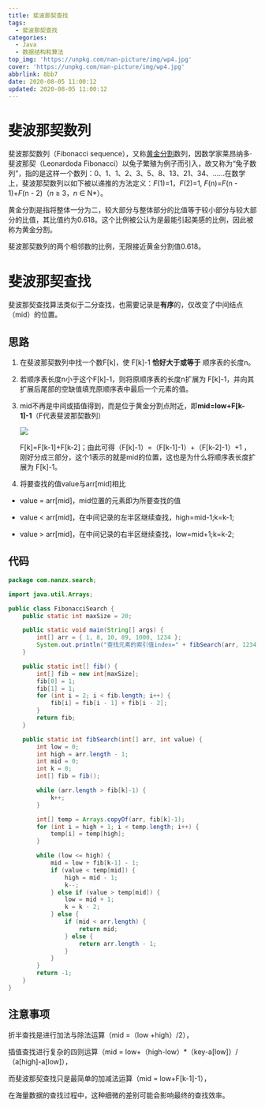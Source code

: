 ```yaml
---
title: 斐波那契查找
tags:
  - 斐波那契查找
categories:
  - Java
  - 数据结构和算法
top_img: 'https://unpkg.com/nan-picture/img/wp4.jpg'
cover: 'https://unpkg.com/nan-picture/img/wp4.jpg'
abbrlink: 8bb7
date: 2020-08-05 11:00:12
updated: 2020-08-05 11:00:12
---
```


# 斐波那契数列

斐波那契数列（Fibonacci sequence），又称[黄金分割](https://baike.baidu.com/item/黄金分割/115896)数列，因数学家莱昂纳多·斐波那契（Leonardoda Fibonacci）以兔子繁殖为例子而引入，故又称为“兔子数列”，指的是这样一个数列：0、1、1、2、3、5、8、13、21、34、……在数学上，斐波那契数列以如下被以递推的方法定义：*F*(1)=1，*F*(2)=1, *F*(n)=*F*(n - 1)+*F*(n - 2)（*n* ≥ 3，*n* ∈ N*）。

黄金分割是指将整体一分为二，较大部分与整体部分的比值等于较小部分与较大部分的比值，其比值约为0.618。这个比例被公认为是最能引起美感的比例，因此被称为黄金分割。

斐波那契数列的两个相邻数的比例，无限接近黄金分割值0.618。

# 斐波那契查找

斐波那契查找算法类似于二分查找，也需要记录是**有序**的，仅改变了中间结点（mid）的位置。

## 思路

1. 在斐波那契数列中找一个数F[k]，使 F[k]-1 **恰好大于或等于** 顺序表的长度n。
2. 若顺序表长度n小于这个F[k]-1，则将原顺序表的长度n扩展为 F[k]-1，并向其扩展后尾部的空缺值填充原顺序表中最后一个元素的值。

3. mid不再是中间或插值得到，而是位于黄金分割点附近，即**mid=low+F[k-1]-1**（F代表斐波那契数列）

   ![](https://unpkg.com/nan-picture/blog/20220706215635.png)

   F[k]=F[k-1]+F[k-2]；由此可得（F[k]-1）=（F[k-1]-1）+（F[k-2]-1）+1 ，刚好分成三部分，这个1表示的就是mid的位置，这也是为什么将顺序表长度扩展为 F[k]-1。

4.  将要查找的值value与arr[mid]相比

   - value = arr[mid]，mid位置的元素即为所要查找的值

   - value < arr[mid]，在中间记录的左半区继续查找，high=mid-1;k=k-1;
   - value > arr[mid]，在中间记录的右半区继续查找，low=mid+1;k=k-2;

## 代码

```java
package com.nanzx.search;

import java.util.Arrays;

public class FibonacciSearch {
	public static int maxSize = 20;

	public static void main(String[] args) {
		int[] arr = { 1, 8, 10, 89, 1000, 1234 };
		System.out.println("查找元素的索引值index=" + fibSearch(arr, 1234));
	}

	public static int[] fib() {
		int[] fib = new int[maxSize];
		fib[0] = 1;
		fib[1] = 1;
		for (int i = 2; i < fib.length; i++) {
			fib[i] = fib[i - 1] + fib[i - 2];
		}
		return fib;
	}

	public static int fibSearch(int[] arr, int value) {
		int low = 0;
		int high = arr.length - 1;
		int mid = 0;
		int k = 0;
		int[] fib = fib();

		while (arr.length > fib[k]-1) {
			k++;
		}

		int[] temp = Arrays.copyOf(arr, fib[k]-1);
		for (int i = high + 1; i < temp.length; i++) {
			temp[i] = temp[high];
		}

		while (low <= high) {
			mid = low + fib[k-1] - 1;
			if (value < temp[mid]) {
				high = mid - 1;
				k--;
			} else if (value > temp[mid]) {
				low = mid + 1;
				k = k - 2;
			} else {
				if (mid < arr.length) {
					return mid;
				} else {
					return arr.length - 1;
				}
			}
		}
		return -1;
	}
}
```

## 注意事项

折半查找是进行加法与除法运算（mid =（low +high）/2），

插值查找进行复杂的四则运算（mid = low+（high-low）*（key-a[low]）/（a[high]-a[low]），

而斐波那契查找只是最简单的加减法运算（mid = low+F[k-1]-1），

在海量数据的查找过程中，这种细微的差别可能会影响最终的查找效率。